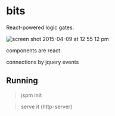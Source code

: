 # bits

React-powered logic gates.

![screen shot 2015-04-09 at 12 55 12 pm](https://cloud.githubusercontent.com/assets/129330/7072093/bdcac86e-deb7-11e4-90c1-80bf1dcbb6df.png)

components are react

connections by jquery events

## Running

  > jspm init

  > serve it (http-server)

